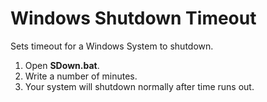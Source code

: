 # Windows Shutdown Timeout
Sets timeout for a Windows System to shutdown.

1. Open **SDown.bat**.
2. Write a number of minutes.
3. Your system will shutdown normally after time runs out.
